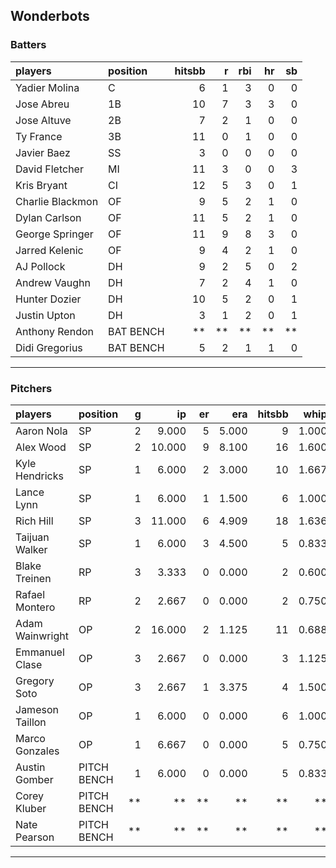 ## Wonderbots

### Batters

 
|players          |position  | hitsbb|  r| rbi| hr| sb| 
|:----------------|:---------|------:|--:|---:|--:|--:| 
|Yadier Molina    |C         |      6|  1|   3|  0|  0| 
|Jose Abreu       |1B        |     10|  7|   3|  3|  0| 
|Jose Altuve      |2B        |      7|  2|   1|  0|  0| 
|Ty France        |3B        |     11|  0|   1|  0|  0| 
|Javier Baez      |SS        |      3|  0|   0|  0|  0| 
|David Fletcher   |MI        |     11|  3|   0|  0|  3| 
|Kris Bryant      |CI        |     12|  5|   3|  0|  1| 
|Charlie Blackmon |OF        |      9|  5|   2|  1|  0| 
|Dylan Carlson    |OF        |     11|  5|   2|  1|  0| 
|George Springer  |OF        |     11|  9|   8|  3|  0| 
|Jarred Kelenic   |OF        |      9|  4|   2|  1|  0| 
|AJ Pollock       |DH        |      9|  2|   5|  0|  2| 
|Andrew Vaughn    |DH        |      7|  2|   4|  1|  0| 
|Hunter Dozier    |DH        |     10|  5|   2|  0|  1| 
|Justin Upton     |DH        |      3|  1|   2|  0|  1| 
|Anthony Rendon   |BAT BENCH |     **| **|  **| **| **| 
|Didi Gregorius   |BAT BENCH |      5|  2|   1|  1|  0| 

* * *

### Pitchers

 
|players         |position    |  g|     ip| er|   era| hitsbb|  whip| so|  w| sv| 
|:---------------|:-----------|--:|------:|--:|-----:|------:|-----:|--:|--:|--:| 
|Aaron Nola      |SP          |  2|  9.000|  5| 5.000|      9| 1.000| 14|  0|  0| 
|Alex Wood       |SP          |  2| 10.000|  9| 8.100|     16| 1.600| 10|  0|  0| 
|Kyle Hendricks  |SP          |  1|  6.000|  2| 3.000|     10| 1.667|  7|  0|  0| 
|Lance Lynn      |SP          |  1|  6.000|  1| 1.500|      6| 1.000|  8|  0|  0| 
|Rich Hill       |SP          |  3| 11.000|  6| 4.909|     18| 1.636| 11|  0|  0| 
|Taijuan Walker  |SP          |  1|  6.000|  3| 4.500|      5| 0.833|  1|  0|  0| 
|Blake Treinen   |RP          |  3|  3.333|  0| 0.000|      2| 0.600|  5|  0|  0| 
|Rafael Montero  |RP          |  2|  2.667|  0| 0.000|      2| 0.750|  3|  0|  0| 
|Adam Wainwright |OP          |  2| 16.000|  2| 1.125|     11| 0.688| 13|  2|  0| 
|Emmanuel Clase  |OP          |  3|  2.667|  0| 0.000|      3| 1.125|  3|  0|  2| 
|Gregory Soto    |OP          |  3|  2.667|  1| 3.375|      4| 1.500|  5|  0|  2| 
|Jameson Taillon |OP          |  1|  6.000|  0| 0.000|      6| 1.000|  4|  0|  0| 
|Marco Gonzales  |OP          |  1|  6.667|  0| 0.000|      5| 0.750|  5|  0|  0| 
|Austin Gomber   |PITCH BENCH |  1|  6.000|  0| 0.000|      5| 0.833|  9|  1|  0| 
|Corey Kluber    |PITCH BENCH | **|     **| **|    **|     **|    **| **| **| **| 
|Nate Pearson    |PITCH BENCH | **|     **| **|    **|     **|    **| **| **| **| 


* * *


